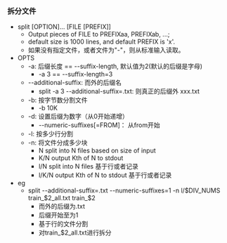 ### 拆分文件
* split [OPTION]... [FILE [PREFIX]]
    * Output pieces of FILE to PREFIXaa, PREFIXab, ...;
    * default size is 1000 lines, and default PREFIX is 'x'.
    * 如果没有指定文件，或者文件为"-"，则从标准输入读取。
* OPTS
    * -a: 后缀长度 == --suffix-length, 默认值为2(默认的后缀是字母)
        * -a 3 == --suffix-length=3
    * --additional-suffix: 而外的后缀名
        * split -a 3 --additional-suffix=.txt: 则真正的后缀外 xxx.txt
    * -b: 按字节数分割文件
        * -b 10K
    * -d: 设置后缀为数字（从0开始递增）
        * --numeric-suffixes[=FROM]： 从from开始
    * -l: 按多少行分割
    * -n: 将文件分成多少块
        * N       split into N files based on size of input
        * K/N     output Kth of N to stdout
        * l/N     split into N files 基于行或者记录
        * l/K/N   output Kth of N to stdout 基于行或者记录
* eg
    * split --additional-suffix=.txt --numeric-suffixes=1 -n l/$DIV_NUMS  train_$2_all.txt train_$2
        * 而外的后缀为.txt
        * 后缀开始至为1
        * 基于行的文件分割
        * 对train_$2_all.txt进行拆分

